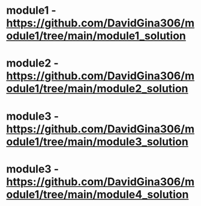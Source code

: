 # module1 - https://github.com/DavidGina306/module1/tree/main/module1_solution
# module2 - https://github.com/DavidGina306/module1/tree/main/module2_solution
# module3 - https://github.com/DavidGina306/module1/tree/main/module3_solution
# module3 - https://github.com/DavidGina306/module1/tree/main/module4_solution
